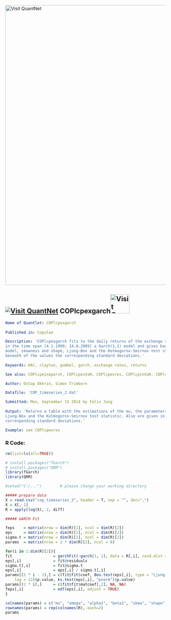 
[<img src="https://github.com/QuantLet/Styleguide-and-FAQ/blob/master/pictures/banner.png" width="880" alt="Visit QuantNet">](http://quantlet.de/index.php?p=info)

## [<img src="https://github.com/QuantLet/Styleguide-and-Validation-procedure/blob/master/pictures/qloqo.png" alt="Visit QuantNet">](http://quantlet.de/) **COPlcpexgarch**[<img src="https://github.com/QuantLet/Styleguide-and-Validation-procedure/blob/master/pictures/QN2.png" width="60" alt="Visit QuantNet 2.0">](http://quantlet.de/d3/ia)

```yaml
Name of Quantlet: COPlcpexgarch
 
Published in: Copulae

Description: 'COPlcpexgarch fits to the daily returns of the exchange rates JPN/USD, GBP/USD and EUR/USD 
in the time span [4.1.1999; 14.8.2009] a Garch(1,1) model and gives back the mu, the parameters of the 
model, skewness and shape, Ljung-Box and the Kolmogorov-Smirnov test statistic. Also are given in the line
beneath of the values the corresponding standard deviations.'
  
Keywords: HAC, clayton, gumbel, garch, exchange rates, returns

See also: COPlcpeinaparch, COPlcpexVaR, COPlcpexres, COPlcpinVaR, COPlcpinres

Author: Ostap Okhrin, Simon Trimborn

Datafile: 'COP_timeseries_2.dat'

Submitted: Mon, September 15 2014 by Felix Jung
     
Output: 'Returns a table with the estimations of the mu, the parameters of the model, skewness and shape,
Ljung-Box and the Kolmogorov-Smirnov test statistic. Also are given in the line beneath of the values the
corresponding standard deviations.'

Example: see COPlcpexres


```



### R Code:
```r
rm(list=ls(all=TRUE))

# install.packages("fGarch")
# install.packages("QRM")
library(fGarch)
library(QRM)

#setwd("C:/...")        # please change your working directory

##### prepare data
X = read.csv("cop_timeseries_2", header = T, sep = "", dec=",")
X = X[,-1]
R = apply(log(X), 2, diff)

##### GARCH Fit

feps    = matrix(nrow = dim(R)[1], ncol = dim(R)[2])
eps     = matrix(nrow = dim(R)[1], ncol = dim(R)[2])
sigma.t = matrix(nrow = dim(R)[1], ncol = dim(R)[2])
params  = matrix(nrow = 2 * dim(R)[2], ncol = 8)

for(i in 1:dim(R)[2]){
fit                  = garchFit(~garch(1, 1), data = R[,i], cond.dist = "sged", trace = F)
eps[,i]              = fit@residuals
sigma.t[,i]          = fit@sigma.t
eps[,i]              = eps[,i] / sigma.t[,i]
params[(2 * i - 1),] = c(fit@fit$coef, Box.test(eps[,i], type = "Ljung-Box",
    lag = 12)$p.value, ks.test(eps[,i], "pnorm")$p.value)
params[(2 * i),]     = c(fit@fit$matcoef[,2], NA, NA)
feps[,i]             = edf(eps[,i], adjust = TRUE)
}

colnames(params) = c("mu", "omega", "alpha1", "beta1", "skew", "shape", "BL", "KS")
rownames(params) = rep(colnames(R), each=2)
params
```
